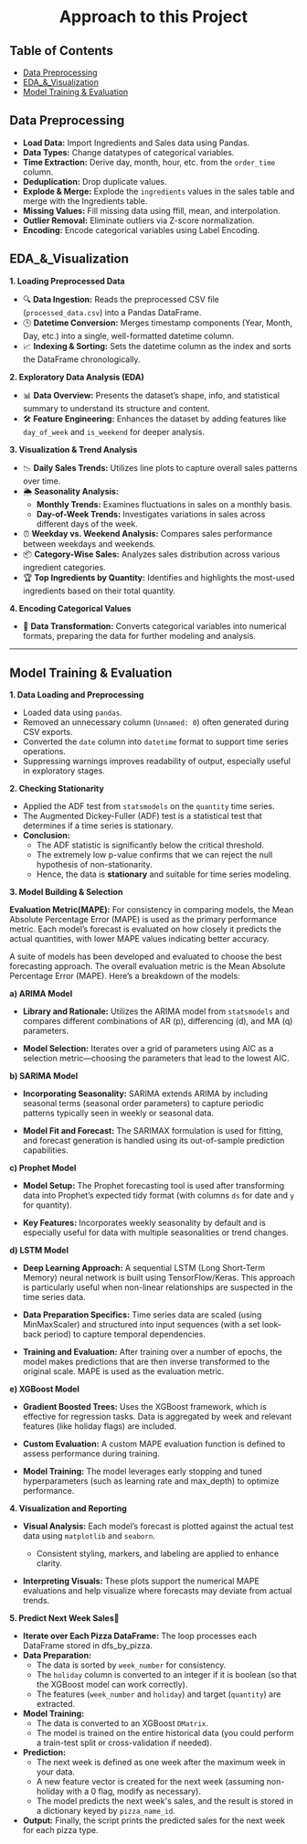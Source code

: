 <h1 align="center">Approach to this Project</h1>

<h2>Table of Contents</h2>

- [Data Preprocessing](#data-preprocessing)
- [EDA\_\&\_Visualization](#eda__visualization)
- [Model Training \& Evaluation](#model-training--evaluation)
 
## Data Preprocessing
  - **Load Data:** Import Ingredients and Sales data using Pandas.
  - **Data Types:** Change datatypes of categorical variables.
  - **Time Extraction:** Derive day, month, hour, etc. from the `order_time` column.
  - **Deduplication:** Drop duplicate values.
  - **Explode & Merge:** Explode the `ingredients` values in the sales table and merge with the Ingredients table.
  - **Missing Values:** Fill missing data using ffill, mean, and interpolation.
  - **Outlier Removal:** Eliminate outliers via Z-score normalization.
  - **Encoding:** Encode categorical variables using Label Encoding.

## EDA_&_Visualization
**1. Loading Preprocessed Data**  
  - 🔍 **Data Ingestion:** Reads the preprocessed CSV file (`processed_data.csv`) into a Pandas DataFrame.  
  - 🕒 **Datetime Conversion:** Merges timestamp components (Year, Month, Day, etc.) into a single, well-formatted datetime column.  
  - 📈 **Indexing & Sorting:** Sets the datetime column as the index and sorts the DataFrame chronologically.

**2. Exploratory Data Analysis (EDA)**  
  - 📊 **Data Overview:** Presents the dataset’s shape, info, and statistical summary to understand its structure and content.  
  - 🛠 **Feature Engineering:** Enhances the dataset by adding features like `day_of_week` and `is_weekend` for deeper analysis.

**3. Visualization & Trend Analysis**  
  - 📉 **Daily Sales Trends:** Utilizes line plots to capture overall sales patterns over time.  
  - 🌦 **Seasonality Analysis:**  
    - **Monthly Trends:** Examines fluctuations in sales on a monthly basis.  
    - **Day-of-Week Trends:** Investigates variations in sales across different days of the week.  
  - ⏰ **Weekday vs. Weekend Analysis:** Compares sales performance between weekdays and weekends.  
  - 📦 **Category-Wise Sales:** Analyzes sales distribution across various ingredient categories.  
  - 🏆 **Top Ingredients by Quantity:** Identifies and highlights the most-used ingredients based on their total quantity.

**4. Encoding Categorical Values**  
  - 🔢 **Data Transformation:** Converts categorical variables into numerical formats, preparing the data for further modeling and analysis.

---
## Model Training & Evaluation

**1. Data Loading and Preprocessing**

  - Loaded data using `pandas`.
  - Removed an unnecessary column (`Unnamed: 0`) often generated during CSV exports.
  - Converted the `date` column into `datetime` format to support time series operations.
  - Suppressing warnings improves readability of output, especially useful in exploratory stages.

**2. Checking Stationarity**

  - Applied the ADF test from `statsmodels` on the `quantity` time series.
  - The Augmented Dickey-Fuller (ADF) test is a statistical test that determines if a time series is stationary.
  - **Conclusion:**
    - The ADF statistic is significantly below the critical threshold.
    - The extremely low p-value confirms that we can reject the null hypothesis of non-stationarity.
    - Hence, the data is **stationary** and suitable for time series modeling.

**3. Model Building & Selection**

**Evaluation Metric(MAPE):** For consistency in comparing models, the Mean Absolute Percentage Error (MAPE) is used as the primary performance metric. Each model’s forecast is evaluated on how closely it predicts the actual quantities, with lower MAPE values indicating better accuracy.

A suite of models has been developed and evaluated to choose the best forecasting approach. The overall evaluation metric is the Mean Absolute Percentage Error (MAPE). Here’s a breakdown of the models:

  **a) ARIMA Model**

  - **Library and Rationale:**  Utilizes the ARIMA model from `statsmodels` and compares different combinations of AR (p), differencing (d), and MA (q) parameters.
    
  - **Model Selection:** Iterates over a grid of parameters using AIC as a selection metric—choosing the parameters that lead to the lowest AIC.

  **b) SARIMA Model**

  - **Incorporating Seasonality:** SARIMA extends ARIMA by including seasonal terms (seasonal order parameters) to capture periodic patterns typically seen in weekly or seasonal data.
    
  - **Model Fit and Forecast:** The SARIMAX formulation is used for fitting, and forecast generation is handled using its out-of-sample prediction capabilities.

  **c) Prophet Model**

  - **Model Setup:** The Prophet forecasting tool is used after transforming data into Prophet’s expected tidy format (with columns `ds` for date and `y` for quantity).
    
  - **Key Features:** Incorporates weekly seasonality by default and is especially useful for data with multiple seasonalities or trend changes.

  **d) LSTM Model**

  - **Deep Learning Approach:** A sequential LSTM (Long Short-Term Memory) neural network is built using TensorFlow/Keras. This approach is particularly useful when non-linear relationships are suspected in the time series data.
    
  - **Data Preparation Specifics:** Time series data are scaled (using MinMaxScaler) and structured into input sequences (with a set look-back period) to capture temporal dependencies.
    
  - **Training and Evaluation:** After training over a number of epochs, the model makes predictions that are then inverse transformed to the original scale. MAPE is used as the evaluation metric.

  **e) XGBoost Model**

  - **Gradient Boosted Trees:** Uses the XGBoost framework, which is effective for regression tasks. Data is aggregated by week and relevant features (like holiday flags) are included.
    
  - **Custom Evaluation:** A custom MAPE evaluation function is defined to assess performance during training.
    
  - **Model Training:** The model leverages early stopping and tuned hyperparameters (such as learning rate and max_depth) to optimize performance.

  **4. Visualization and Reporting**

  - **Visual Analysis:** Each model’s forecast is plotted against the actual test data using `matplotlib` and `seaborn`.  
    - Consistent styling, markers, and labeling are applied to enhance clarity.
    
  - **Interpreting Visuals:** These plots support the numerical MAPE evaluations and help visualize where forecasts may deviate from actual trends.

  **5. Predict Next Week Sales🚀**

  - **Iterate over Each Pizza DataFrame:** The loop processes each DataFrame stored in dfs_by_pizza.
  - **Data Preparation:** 
    - The data is sorted by `week_number` for consistency.
    - The `holiday` column is converted to an integer if it is boolean (so that the XGBoost model can work correctly).
    - The features (`week_number` and `holiday`) and target (`quantity`) are extracted.
  - **Model Training:**
      - The data is converted to an XGBoost `DMatrix`.
      - The model is trained on the entire historical data (you could perform a train-test split or cross-validation if needed).
  - **Prediction:**
      - The next week is defined as one week after the maximum week in your data.
      - A new feature vector is created for the next week (assuming non-holiday with a 0 flag, modify as necessary).
      - The model predicts the next week's sales, and the result is stored in a dictionary keyed by `pizza_name_id`.
  - **Output:** Finally, the script prints the predicted sales for the next week for each pizza type.
